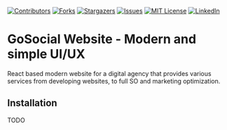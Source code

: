 <a name="readme-top"></a>

[![Contributors][contributors-shield]][contributors-url]
[![Forks][forks-shield]][forks-url]
[![Stargazers][stars-shield]][stars-url]
[![Issues][issues-shield]][issues-url]
[![MIT License][license-shield]][license-url]
[![LinkedIn][linkedin-shield]][linkedin-url]

# GoSocial Website - Modern and simple UI/UX

React based modern website for a digital agency that provides various services from developing websites, to full SO and marketing optimization.

## Installation

TODO

<!-- MARKDOWN LINKS -->

[contributors-shield]: https://img.shields.io/github/contributors/borisvicena/ultimate-tic-tac-toe.svg?style=for-the-badge
[contributors-url]: https://github.com/borisvicena/ultimate-tic-tac-toe/graphs/contributors
[forks-shield]: https://img.shields.io/github/forks/borisvicena/ultimate-tic-tac-toe.svg?style=for-the-badge
[forks-url]: https://github.com/borisvicena/ultimate-tic-tac-toe/network/members
[stars-shield]: https://img.shields.io/github/stars/borisvicena/ultimate-tic-tac-toe.svg?style=for-the-badge
[stars-url]: https://github.com/borisvicena/ultimate-tic-tac-toe/stargazers
[issues-shield]: https://img.shields.io/github/issues/borisvicena/ultimate-tic-tac-toe.svg?style=for-the-badge
[issues-url]: https://github.com/borisvicena/ultimate-tic-tac-toe/issues
[license-shield]: https://img.shields.io/github/license/borisvicena/ultimate-tic-tac-toe.svg?style=for-the-badge
[license-url]: https://github.com/borisvicena/ultimate-tic-tac-toe/blob/main/LICENSE
[linkedin-shield]: https://img.shields.io/badge/-LinkedIn-black.svg?style=for-the-badge&logo=linkedin&colorB=555
[linkedin-url]: https://linkedin.com/in/borisvicena
